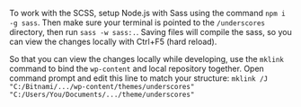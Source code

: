 To work with the SCSS, setup Node.js with Sass using the command `npm i -g sass`. Then make sure your terminal is pointed to the `/underscores` directory, then run `sass -w sass:.`. Saving files will compile the sass, so you can view the changes locally with Ctrl+F5 (hard reload).

So that you can view the changes locally while developing, use the `mklink` command to bind the `wp-content` and local repository together. Open command prompt and edit this line to match your structure: `mklink /J "C:/Bitnami/.../wp-content/themes/underscores" "C:/Users/You/Documents/.../theme/underscores"`

